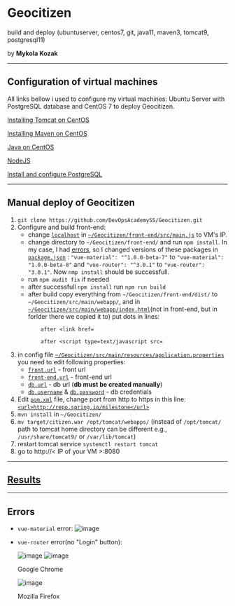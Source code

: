 # Geocitizen

build and deploy (ubuntuserver, centos7, git, java11, maven3, tomcat9, postgresql11)

by **Mykola Kozak**
___
## Configuration of virtual machines
All links bellow i used to configure my virtual machines: Ubuntu Server with PostgreSQL database and CentOS 7 to deploy Geocitizen.

[Installing Tomcat on CentOS](https://www.digitalocean.com/community/tutorials/how-to-install-apache-tomcat-8-on-centos-7)

[Installing Maven on CentOS](https://linuxize.com/post/how-to-install-apache-maven-on-centos-7/)

[Java on CentOS](https://phoenixnap.com/kb/install-java-on-centos)

[NodeJS](https://linuxize.com/post/how-to-install-node-js-on-centos-7/)

[Install and configure PostgreSQL](https://winitpro.ru/index.php/2019/09/26/ustanovka-postgresql-db-centos/)
___
## Manual deploy of Geocitizen

1) `git clone https://github.com/DevOpsAcademySS/Geocitizen.git`
2) Configure and build front-end:
	- change [`localhost`](https://github.com/DevOpsAcademySS/Geocitizen/blob/b17414654293ec4f8c9d2509aa5d7c9c72080089/front-end/src/main.js#L26) in [`~/Geocitizen/front-end/src/main.js`](front-end/src/main.js) to VM's IP.
	- change directory to `~/Geocitizen/front-end/` and run `npm install`. In my case, I had [errors](https://github.com/DevOpsAcademySS/Geocitizen/tree/IA-135-mykola-manual-deploy-geocitizen#errors), so I changed versions of these packages in [`package.json`](front-end/package.json) : 
	`"vue-material": "^1.0.0-beta-7"` to `"vue-material": "1.0.0-beta-8"` and `"vue-router": "^3.0.1"` to `"vue-router": "3.0.1"`. Now `nmp install` should be successfull.
	- run `npm audit fix` if needed
	- after successfull `npm install` run `npm run build`
	- after build copy everything from `~/Geocitizen/front-end/dist/` to `~/Geocitizen/src/main/webapp/`, and in [`~/Geocitizen/src/main/webapp/index.html`](src/main/webapp/index.html)(not in front-end, but in forlder there we copied it to) put dots in lines:
		```
			after <link href=

			after <script type=text/javascript src=
		```	
3) in config file [`~/Geocitizen/src/main/resources/application.properties`](src/main/resources/application.properties)
	you need to edit following properties:
	 * [`front.url`](https://github.com/DevOpsAcademySS/Geocitizen/blob/b17414654293ec4f8c9d2509aa5d7c9c72080089/src/main/resources/application.properties#L2) - front url
	 * [`front-end.url`](https://github.com/DevOpsAcademySS/Geocitizen/blob/b17414654293ec4f8c9d2509aa5d7c9c72080089/src/main/resources/application.properties#L3) - front-end url
	 * [`db.url`](https://github.com/DevOpsAcademySS/Geocitizen/blob/b17414654293ec4f8c9d2509aa5d7c9c72080089/src/main/resources/application.properties#L6) - db url (__db must be created manually__)
	 * [`db.username`](https://github.com/DevOpsAcademySS/Geocitizen/blob/b17414654293ec4f8c9d2509aa5d7c9c72080089/src/main/resources/application.properties#L7) & [`db.password`](https://github.com/DevOpsAcademySS/Geocitizen/blob/b17414654293ec4f8c9d2509aa5d7c9c72080089/src/main/resources/application.properties#L8) - db credentials
4) Edit [`pom.xml`](pom.xml) file, change port from http to https in this line:[`<url>http://repo.spring.io/milestone</url>`](https://github.com/DevOpsAcademySS/Geocitizen/blob/b17414654293ec4f8c9d2509aa5d7c9c72080089/pom.xml#L587)
5) `mvn install` in `~/Geocitizen/`
6) `mv target/citizen.war /opt/tomcat/webapps/` (instead of `/opt/tomcat/` path to tomcat home directory can be different e.g., `/usr/share/tomcat9/` or `/var/lib/tomcat`)
7) restart tomcat service `systemctl restart tomcat`
8) go to http://< IP of your VM >:8080 
___
## [**Results**](https://imgur.com/a/7RSJC7K)
___
## Errors
* `vue-material` error:
	![image](https://imgur.com/9qfcdrx.png)
	
* `vue-router` error(no "Login" button):

	![image](https://i.imgur.com/b6YVdpF.png)
	![image](https://i.imgur.com/CG9lNvq.png)
	<p>Google Chrome</p>

	![image](https://i.imgur.com/Kjo0pKn.png)

	<p>Mozilla Firefox</p>
